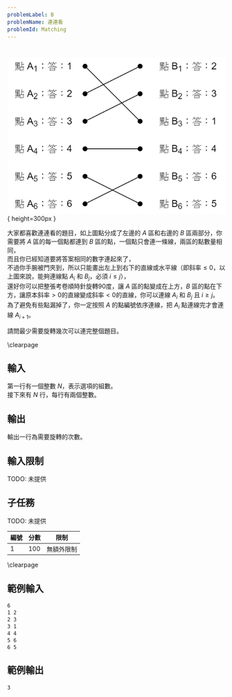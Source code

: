 ```yaml
---
problemLabel: B
problemName: 連連看
problemId: Matching
---
```


#

![](Matching.png){ height=300px }

大家都喜歡連連看的題目，如上圖點分成了左邊的 $A$ 區和右邊的 $B$ 區兩部分，你需要將 $A$ 區的每一個點都連到 $B$ 區的點，一個點只會連一條線，兩區的點數量相同，  
而且你已經知道要將答案相同的數字連起來了，  
不過你手腕被門夾到，所以只能畫出左上到右下的直線或水平線（即斜率$\leq 0$，以上圖來說，能夠連線點 $A_i$ 和 $B_j$，必須 $i \leq j$），  
還好你可以把整張考卷順時針旋轉90度，讓 $A$ 區的點變成在上方，$B$ 區的點在下方，讓原本斜率$> 0$的直線變成斜率$< 0$的直線，你可以連線 $A_i$ 和 $B_j$ 且 $i \geq j$。  
為了避免有些點漏掉了，你一定按照 $A$ 的點編號依序連線，把 $A_i$ 點連線完才會連線 $A_{i+1}$。

請問最少需要旋轉幾次可以連完整個題目。  

\clearpage

## 輸入
第一行有一個整數 $N$，表示選項的組數。  
接下來有 $N$ 行，每行有兩個整數。  

## 輸出
輸出一行為需要旋轉的次數。  

## 輸入限制
TODO: 未提供

## 子任務
TODO: 未提供

| 編號 | 分數 |    限制    |
| --- | --- | ---------- |
|  1  | 100 | 無額外限制 |

\clearpage

## 範例輸入
```
6
1 2
2 3
3 1
4 4
5 6
6 5
```

## 範例輸出
```
3
```
